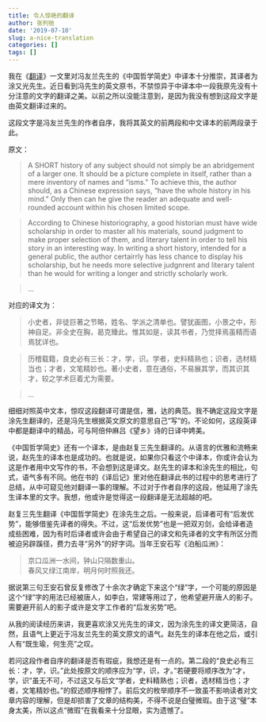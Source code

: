 ```yaml
---
title: 令人惊艳的翻译
author: 张列弛
date: '2019-07-10'
slug: a-nice-translation
categories: []
tags: []
---
```

我在《[翻译](https://www.liechi.org/cn/2017/03/translation/)》一文里对冯友兰先生的《中国哲学简史》中译本十分推崇，其译者为涂又光先生。近日看到冯先生的英文原书，不禁惊异于中译本中一段我原先没有十分注意的文字的翻译之美。以前之所以没能注意到，是因为我没有想到这段文字是由英文翻译过来的。    

这段文字是冯友兰先生的作者自序，我将其英文的前两段和中文译本的前两段录于此。  

原文：

> A SHORT history of any subject should not simply be an abridgement of a larger one. It should be a picture complete in itself, rather than a mere inventory of names and “isms." To achieve this, the author should, as a Chinese expression says, “have the whole history in his mind.” Only then can he give the reader an adequate and well-rounded account within his chosen limited scope. 

> According to Chinese historiography, a good historian must have wide scholarship in order to master all his materials, sound judgment to make proper selection of them, and literary talent in order to tell his story in an interesting way. In writing a short history, intended for a general public, the author certairrly has less chance to display his scholarship, but he needs more selective judgnrent and literary talent than he would for writing a longer and strictly scholarly work.  

> ...

对应的译文为：  

> 小史者，非徒巨著之节略，姓名、学派之清单也。譬犹画图，小景之中，形神自足。非全史在胸，曷克臻此。惟其如是，读其书者，乃觉择焉虽精而语焉犹详也。　

> 历稽载籍，良史必有三长：才，学，识。学者，史料精熟也；识者，选材精当也；才者，文笔精妙也。著小史者，意在通俗，不易展其学，而其识其才，较之学术巨着尤为需要。 

> ...

细细对照英中文本，惊叹这段翻译可谓是信，雅，达的典范。我不确定这段文字是涂先生翻译的，还是冯先生根据英文原文的意思自己“写”的。不论如何，这段英译中都是翻译中的精品，可与阿倍仲麻吕《望乡》诗的日译中娉美。  

《中国哲学简史》还有一个译本，是由赵复三先生翻译的。从语言的优雅和流畅来说，赵先生的译本也是成功的。也就是说，如果你只看这个中译本，你或许会认为这是作者用中文写作的书，不会想到这是译文。赵先生的译本和涂先生的相比，句式，语气多有不同。他在书的《译后记》里对他在翻译此书的过程中的思考进行了总结，从中可窥见他对翻译一事的理解。不过对于作者自序的这段，他延用了涂先生译本里的文字。我想，他或许是觉得这一段翻译是无法超越的吧。   

赵复三先生翻译《中国哲学简史》在涂先生之后。一般来说，后译者可有“后发优势”，能够借鉴先译者的得失。不过，这“后发优势”也是一把双刃剑，会给译者造成些困难，因为有时后译者或许会由于希望自己的译文和先译者的文字有所区分而被迫另辟蹊径，费力去寻“另外”的好字词。当年王安石写《泊船瓜洲》：  

> 京口瓜洲一水间，钟山只隔数重山。  
春风又绿江南岸，明月何时照我还。  

据说第三句王安石曾反复修改了十余次才确定下来这个“绿”字，一个可能的原因是这个“绿”字的用法已经被唐人，如李白，常建等用过了，他希望避开唐人的影子。需要避开前人的影子或许是文字工作者的“后发劣势”吧。   

从我的阅读经历来讲，我更喜欢涂又光先生的译文，因为涂先生的译文更简洁，自然，且语气上更近于冯友兰先生的英文原文的语气。赵先生的译本在他之后，或引人有“既生瑜，何生亮”之叹。  

若问这段作者自序的翻译是否有瑕疵，我想还是有一点的。第二段的“良史必有三长：才，学，识。”此处按原文的顺序应为“学，识，才。”若硬要将顺序改为“才，学，识”虽无不可，不过这又与后文“学者，史料精熟也；识者，选材精当也；才者，文笔精妙也。”的叙述顺序相悖了。前后文的枚举顺序不一致虽不影响读者对文章内容的理解，但是却损害了文章的结构美，不得不说是白璧微瑕。由于这“璧”本身太美，所以这点“微瑕”在我看来十分显眼，实为遗憾了。  

















